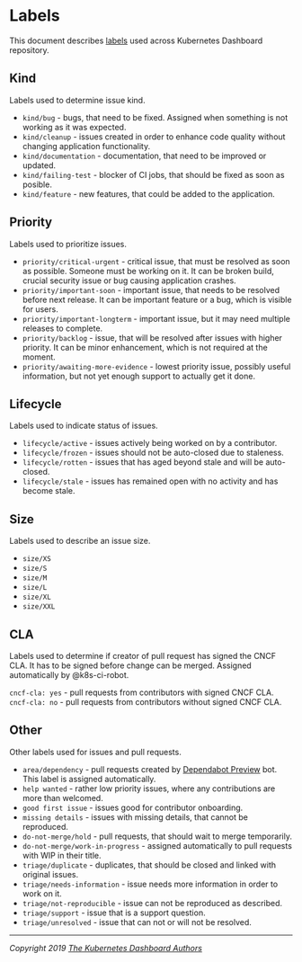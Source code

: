 # Labels

This document describes [labels](https://github.com/kubernetes/dashboard/labels) used across Kubernetes Dashboard repository.

## Kind

Labels used to determine issue kind.

* `kind/bug` - bugs, that need to be fixed. Assigned when something is not working as it was expected.
* `kind/cleanup` - issues created in order to enhance code quality without changing application functionality.
* `kind/documentation` - documentation, that need to be improved or updated.
* `kind/failing-test` - blocker of CI jobs, that should be fixed as soon as posible.
* `kind/feature` - new features, that could be added to the application.

## Priority

Labels used to prioritize issues.

* `priority/critical-urgent` - critical issue, that must be resolved as soon as possible. Someone must be working on it. It can be broken build, crucial security issue or bug causing application crashes.
* `priority/important-soon` - important issue, that needs to be resolved before next release. It can be important feature or a bug, which is visible for users.
* `priority/important-longterm` - important issue, but it may need multiple releases to complete.
* `priority/backlog` - issue, that will be resolved after issues with higher priority. It can be minor enhancement, which is not required at the moment.
* `priority/awaiting-more-evidence` - lowest priority issue, possibly useful information, but not yet enough support to actually get it done.

## Lifecycle

Labels used to indicate status of issues.

* `lifecycle/active` - issues actively being worked on by a contributor.
* `lifecycle/frozen` - issues should not be auto-closed due to staleness.
* `lifecycle/rotten` - issues that has aged beyond stale and will be auto-closed.
* `lifecycle/stale` - issues has remained open with no activity and has become stale.

## Size

Labels used to describe an issue size.

* `size/XS`
* `size/S`
* `size/M`
* `size/L`
* `size/XL`
* `size/XXL`

## CLA

Labels used to determine if creator of pull request has signed the CNCF CLA. It has to be signed before change can be merged. Assigned automatically by @k8s-ci-robot.

`cncf-cla: yes` - pull requests from contributors with signed CNCF CLA.
`cncf-cla: no` - pull requests from contributors without signed CNCF CLA.

## Other

Other labels used for issues and pull requests.

* `area/dependency` - pull requests created by [Dependabot Preview](https://github.com/marketplace/dependabot-preview/) bot. This label is assigned automatically.
* `help wanted` - rather low priority issues, where any contributions are more than welcomed.
* `good first issue` - issues good for contributor onboarding.
* `missing details` - issues with missing details, that cannot be reproduced.
* `do-not-merge/hold` - pull requests, that should wait to merge temporarily.
* `do-not-merge/work-in-progress` - assigned automatically to pull requests with WIP in their title.
* `triage/duplicate` - duplicates, that should be closed and linked with original issues.
* `triage/needs-information` - issue needs more information in order to work on it.
* `triage/not-reproducible` - issue can not be reproduced as described.
* `triage/support` - issue that is a support question.
* `triage/unresolved` - issue that can not or will not be resolved.

----
_Copyright 2019 [The Kubernetes Dashboard Authors](https://github.com/kubernetes/dashboard/graphs/contributors)_
